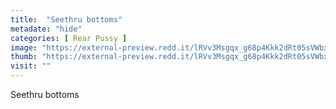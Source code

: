 ```yaml
---
title:  "Seethru bottoms"
metadate: "hide"
categories: [ Rear Pussy ]
image: "https://external-preview.redd.it/lRVv3Msgqx_g68p4Kkk2dRt05sVWbxIbo6YsEbQ5SIM.png?auto=webp&s=62c1573d2335546ce30cbb7df454f2697fac247a"
thumb: "https://external-preview.redd.it/lRVv3Msgqx_g68p4Kkk2dRt05sVWbxIbo6YsEbQ5SIM.png?width=640&crop=smart&auto=webp&s=b5b02ad563be40a2c1b4e593778235bdd6725fe1"
visit: ""
---
```

Seethru bottoms
